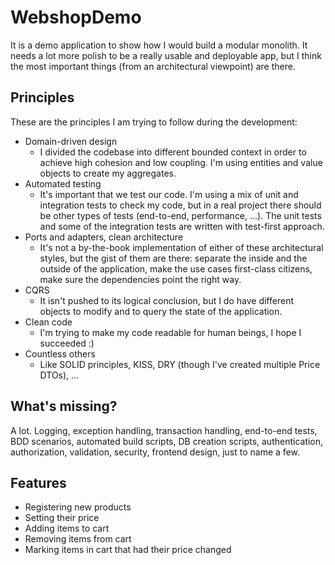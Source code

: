 WebshopDemo
===========

It is a demo application to show how I would build a modular monolith. It needs a lot more polish to be a really usable and deployable app, but I think the most important things (from an architectural viewpoint) are there.

## Principles

These are the principles I am trying to follow during the development:

 - Domain-driven design
   - I divided the codebase into different bounded context in order to achieve high cohesion and low coupling. I'm using entities and value objects to create my aggregates.
 - Automated testing
   - It's important that we test our code. I'm using a mix of unit and integration tests to check my code, but in a real project there should be other types of tests (end-to-end, performance, ...). The unit tests and some of the integration tests are written with test-first approach.
 - Ports and adapters, clean architecture
   - It's not a by-the-book implementation of either of these architectural styles, but the gist of them are there: separate the inside and the outside of the application, make the use cases first-class citizens, make sure the dependencies point the right way.
 - CQRS
   - It isn't pushed to its logical conclusion, but I do have different objects to modify and to query the state of the application.
 - Clean code
   - I'm trying to make my code readable for human beings, I hope I succeeded :)
 - Countless others
   - Like SOLID principles, KISS, DRY (though I've created multiple Price DTOs), ...

## What's missing?

A lot. Logging, exception handling, transaction handling, end-to-end tests, BDD scenarios, automated build scripts, DB creation scripts, authentication, authorization, validation, security, frontend design, just to name a few.

## Features

 - Registering new products
 - Setting their price
 - Adding items to cart
 - Removing items from cart
 - Marking items in cart that had their price changed
 